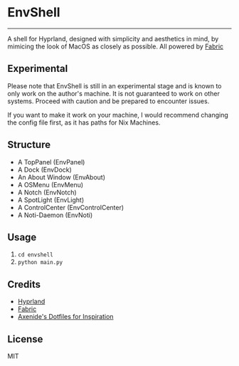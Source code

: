 # EnvShell

---

A shell for Hyprland, designed with simplicity and aesthetics in mind, by mimicing the look of MacOS as closely as possible.
All powered by [Fabric](https://github.com/Fabric-Development/fabric)

## Experimental

Please note that EnvShell is still in an experimental stage and is known to only work on the author's machine. It is not guaranteed to work on other systems. Proceed with caution and be prepared to encounter issues.

If you want to make it work on your machine, I would recommend changing the config file first, as it has paths for Nix Machines.

## Structure

- A TopPanel       (EnvPanel)
- A Dock           (EnvDock)
- An About Window  (EnvAbout)
- A OSMenu         (EnvMenu)
- A Notch          (EnvNotch)
- A SpotLight      (EnvLight)
- A ControlCenter  (EnvControlCenter)
- A Noti-Daemon    (EnvNoti)

## Usage

1. `cd envshell`
2. `python main.py`

## Credits

- [Hyprland](https://github.com/hyprwm/Hyprland)
- [Fabric](https://github.com/Fabric-Development/fabric)
- [Axenide's Dotfiles for Inspiration](https://github.com/Axenide/Dotfiles)

## License

MIT

